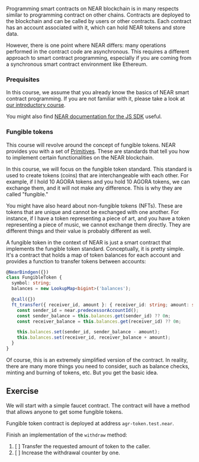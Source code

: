 Programming smart contracts on NEAR blockchain is in many respects similar to programming contract on other chains. Contracts are deployed to the blockchain and can be called by users or other contracts. Each contract has an account associated with it, which can hold NEAR tokens and store data.

However, there is one point where NEAR differs: many operations performed in the contract code are asynchronous. This requires a different approach to smart contract programming, especially if you are coming from a synchronous smart contract environment like Ethereum.

### Prequisites

In this course, we assume that you already know the basics of NEAR smart contract programming. If you are not familiar with it, please take a look at [our introductory course](/course/introduction-to-nearjs).

You might also find [NEAR documentation for the JS SDK](https://docs.near.org/sdk/js/introduction) useful.

### Fungible tokens

This course will revolve around the concept of fungible tokens. NEAR provides you with a set of [Primitives](https://docs.near.org/build/primitives/what-is). These are standards that tell you how to implement certain functionalities on the NEAR blockchain.

In this course, we will focus on the fungible token standard. This standard is used to create tokens (coins) that are interchangeable with each other. For example, if I hold 10 AGORA tokens and you hold 10 AGORA tokens, we can exchange them, and it will not make any difference. This is why they are called "fungible."

You might have also heard about non-fungible tokens (NFTs). These are tokens that are unique and cannot be exchanged with one another. For instance, if I have a token representing a piece of art, and you have a token representing a piece of music, we cannot exchange them directly. They are different things and their value is probably different as well.

A fungible token in the context of NEAR is just a smart contract that implements the fungible token standard. Conceptually, it is pretty simple. It's a contract that holds a map of token balances for each account and provides a function to transfer tokens between accounts:

```typescript
@NearBindgen({})
class FungibleToken {
  symbol: string;
  balances = new LookupMap<bigint>('balances');

  @call({})
  ft_transfer({ receiver_id, amount }: { receiver_id: string; amount: string }) {
    const sender_id = near.predecessorAccountId();
    const sender_balance = this.balances.get(sender_id) ?? 0n;
    const receiver_balance = this.balances.get(receiver_id) ?? 0n;

    this.balances.set(sender_id, sender_balance - amount);
    this.balances.set(receiver_id, receiver_balance + amount);
  }
}
```

Of course, this is an extremely simplified version of the contract. In reality, there are many more things you need to consider, such as balance checks, minting and burning of tokens, etc. But you get the basic idea.

## Exercise

We will start with a simple faucet contract. The contract will have a method that allows anyone to get some fungible tokens.

Fungible token contract is deployed at address `agr-token.test.near`.

Finish an implementation of the `withdraw` method:

1. [ ] Transfer the requested amount of token to the caller.
2. [ ] Increase the withdrawal counter by one.
